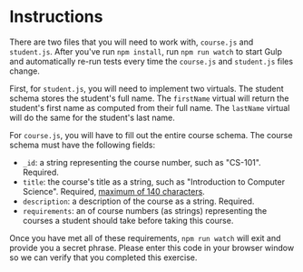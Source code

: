 # Instructions
There are two files that you will need to work with, `course.js` and
`student.js`. After you've run `npm install`, run `npm run watch` to start
Gulp and automatically re-run tests every time the `course.js` and `student.js`
files change.

First, for `student.js`, you will need to implement two virtuals. The student
schema stores the student's full name. The `firstName` virtual will return the
student's first name as computed from their full name. The `lastName` virtual
will do the same for the student's last name.

For `course.js`, you will have to fill out the entire course schema. The course
schema must have the following fields:

* `_id`: a string representing the course number, such as "CS-101". Required.
* `title`: the course's title as a string, such as "Introduction to Computer
Science". Required, [maximum of 140 characters](http://mongoosejs.com/docs/api.html#schema_string_SchemaString-maxlength).
* `description`:  a description of the course as a string. Required.
*  `requirements`: an of course numbers (as strings) representing the courses
a student should take before taking this course.

Once you have met all of these requirements, `npm run watch` will exit and
provide you a secret phrase. Please enter this code in your browser window
so we can verify that you completed this exercise.
